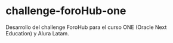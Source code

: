 # challenge-foroHub-one
Desarrollo del challenge ForoHub para el curso ONE (Oracle Next Education) y Alura Latam.
